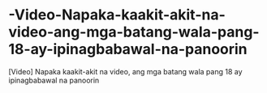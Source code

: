 # -Video-Napaka-kaakit-akit-na-video-ang-mga-batang-wala-pang-18-ay-ipinagbabawal-na-panoorin
[Video] Napaka kaakit-akit na video, ang mga batang wala pang 18 ay ipinagbabawal na panoorin
